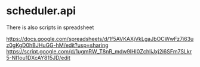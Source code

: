 # scheduler.api

There is also scripts in spreadsheet

https://docs.google.com/spreadsheets/d/1f5AVKAXjVkLgaJbOCWwFz7i63uz0gKgD0hBJHuGG-hM/edit?usp=sharing  
https://script.google.com/d/1ugmRW_T8nR_mdw9lHI0ZchIiJxj2i6SFm7SLkr5-NI1ou1DXcAY815JD/edit

